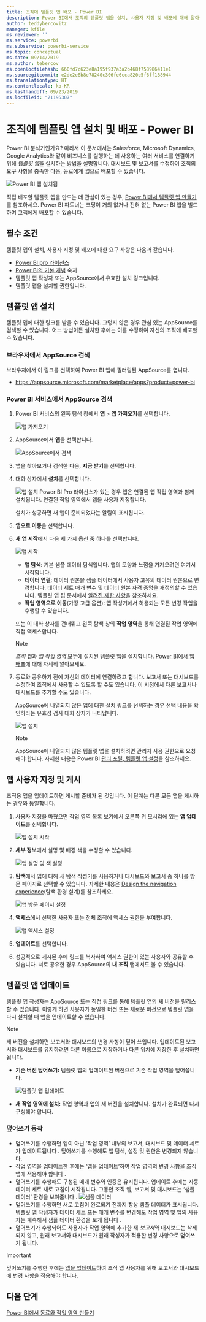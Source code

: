 ```yaml
---
title: 조직에 템플릿 앱 배포 - Power BI
description: Power BI에서 조직의 템플릿 앱을 설치, 사용자 지정 및 배포에 대해 알아봅니다.
author: teddybercovitz
manager: kfile
ms.reviewer: ''
ms.service: powerbi
ms.subservice: powerbi-service
ms.topic: conceptual
ms.date: 09/14/2019
ms.author: tebercov
ms.openlocfilehash: 660fd7c623e8a195f937a3a2b468f758986411e1
ms.sourcegitcommit: e2de2e8b8e78240c306fe6cca820e5f6ff188944
ms.translationtype: HT
ms.contentlocale: ko-KR
ms.lasthandoff: 09/23/2019
ms.locfileid: "71195307"
---
```

# <a name="install-and-distribute-template-apps-in-your-organization---power-bi"></a>조직에 템플릿 앱 설치 및 배포 - Power BI

Power BI 분석가인가요? 따라서 이 문서에서는 Salesforce, Microsoft Dynamics, Google Analytics와 같이 비즈니스를 실행하는 데 사용하는 여러 서비스를 연결하기 위해 *템플릿 앱*을 설치하는 방법을 설명합니다. 대시보드 및 보고서를 수정하여 조직의 요구 사항을 충족한 다음, 동료에게 *앱*으로 배포할 수 있습니다. 

![Power BI 앱 설치됨](media/service-template-apps-install-distribute/power-bi-get-apps.png)

직접 배포할 템플릿 앱을 만드는 데 관심이 있는 경우, [Power BI에서 템플릿 앱 만들기](service-template-apps-create.md)를 참조하세요. Power BI 파트너는 코딩이 거의 없거나 전혀 없는 Power BI 앱을 빌드하여 고객에게 배포할 수 있습니다. 

## <a name="prerequisites"></a>필수 조건  

템플릿 앱의 설치, 사용자 지정 및 배포에 대한 요구 사항은 다음과 같습니다. 

- [Power BI pro 라이선스](service-self-service-signup-for-power-bi.md)
- [Power BI의 기본 개념](service-basic-concepts.md) 숙지
- 템플릿 앱 작성자 또는 AppSource에서 유효한 설치 링크입니다. 
- 템플릿 앱을 설치할 권한입니다. 

## <a name="install-a-template-app"></a>템플릿 앱 설치

템플릿 앱에 대한 링크를 받을 수 있습니다. 그렇지 않은 경우 관심 있는 AppSource를 검색할 수 있습니다. 어느 방법이든 설치한 후에는 이를 수정하여 자신의 조직에 배포할 수 있습니다.

### <a name="search-appsource-from-a-browser"></a>브라우저에서 AppSource 검색

브라우저에서 이 링크를 선택하여 Power BI 앱에 필터링된 AppSource를 엽니다.

- https://appsource.microsoft.com/marketplace/apps?product=power-bi

### <a name="search-appsource-from-the-power-bi-service"></a>Power BI 서비스에서 AppSource 검색

1. Power BI 서비스의 왼쪽 탐색 창에서 **앱** > **앱 가져오기**를 선택합니다.

    ![앱 가져오기](media/service-template-apps-install-distribute/power-bi-get-apps-arrow.png)

2. AppSource에서 **앱**을 선택합니다.

    ![AppSource에서 검색](media/service-template-apps-install-distribute/power-bi-appsource.png)

3. 앱을 찾아보거나 검색한 다음, **지금 받기**를 선택합니다.

4. 대화 상자에서 **설치**를 선택합니다.

    ![앱 설치](media/service-template-apps-install-distribute/power-install-dialog.png) Power BI Pro 라이선스가 있는 경우 앱은 연결된 앱 작업 영역과 함께 설치됩니다. 연결된 작업 영역에서 앱을 사용자 지정합니다.

    설치가 성공하면 새 앱이 준비되었다는 알림이 표시됩니다.
4. **앱으로 이동**을 선택합니다.
5. **새 앱 시작**에서 다음 세 가지 옵션 중 하나를 선택합니다.

    ![앱 시작](media/service-template-apps-create/power-bi-template-app-get-started.png)

    - **앱 탐색**: 기본 샘플 데이터 탐색입니다. 앱의 모양과 느낌을 가져오려면 여기서 시작합니다. 
    - **데이터 연결**: 데이터 원본을 샘플 데이터에서 사용자 고유의 데이터 원본으로 변경합니다. 데이터 세트 매개 변수 및 데이터 원본 자격 증명을 재정의할 수 있습니다. 템플릿 앱 팁 문서에서 [알려진 제한 사항](service-template-apps-tips.md#known-limitations)을 참조하세요. 
    - **작업 영역으로 이동**(가장 고급 옵션): 앱 작성기에서 허용되는 모든 변경 작업을 수행할 수 있습니다.

    또는 이 대화 상자를 건너뛰고 왼쪽 탐색 창의 **작업 영역**을 통해 연결된 작업 영역에 직접 액세스합니다.
    >[!NOTE]
    >*조직 앱*과 *앱 작업 영역* 모두에 설치된 템플릿 앱을 설치합니다. [Power BI에서 앱 배포](service-create-distribute-apps.md)에 대해 자세히 알아보세요.
 
6. 동료와 공유하기 전에 자신의 데이터에 연결하려고 합니다. 보고서 또는 대시보드를 수정하여 조직에서 사용할 수 있도록 할 수도 있습니다. 이 시점에서 다른 보고서나 대시보드를 추가할 수도 있습니다.

   AppSource에 나열되지 않은 앱에 대한 설치 링크를 선택하는 경우 선택 내용을 확인하라는 유효성 검사 대화 상자가 나타납니다.

   ![앱 설치](media/service-template-apps-install-distribute/power-install-unvalidated-dialog.png)

   >[!NOTE]
   >AppSource에 나열되지 않은 템플릿 앱을 설치하려면 관리자 사용 권한으로 요청해야 합니다. 자세한 내용은 Power BI [관리 포털, 템플릿 앱 설정](service-admin-portal.md#template-apps-settings)을 참조하세요.

## <a name="customize-and-publish-the-app"></a>앱 사용자 지정 및 게시

조직용 앱을 업데이트하면 게시할 준비가 된 것입니다. 이 단계는 다른 모든 앱을 게시하는 경우와 동일합니다.

1. 사용자 지정을 마쳤으면 작업 영역 목록 보기에서 오른쪽 위 모서리에 있는 **앱 업데이트**를 선택합니다.  

    ![앱 설치 시작](media/service-template-apps-install-distribute/power-bi-start-install-app.png)

2. **세부 정보**에서 설명 및 배경 색을 수정할 수 있습니다.

   ![앱 설명 및 색 설정](media/service-template-apps-install-distribute/power-bi-install-app-details.png)

3. **탐색**에서 앱에 대해 새 탐색 작성기를 사용하거나 대시보드와 보고서 중 하나를 방문 페이지로 선택할 수 있습니다. 자세한 내용은 [Design the navigation experience](service-create-distribute-apps.md#design-the-navigation-experience)(탐색 환경 설계)를 참조하세요.

   ![앱 방문 페이지 설정](media/service-template-apps-install-distribute/power-bi-install-app-content.png)

4. **액세스**에서 선택한 사용자 또는 전체 조직에 액세스 권한을 부여합니다.  

   ![앱 액세스 설정](media/service-template-apps-install-distribute/power-bi-install-access.png)

5. **업데이트**를 선택합니다. 

6. 성공적으로 게시된 후에 링크를 복사하여 액세스 권한이 있는 사용자와 공유할 수 있습니다. 서로 공유한 경우 AppSource의 **내 조직** 탭에서도 볼 수 있습니다.

## <a name="update-a-template-app"></a>템플릿 앱 업데이트

템플릿 앱 작성자는 AppSource 또는 직접 링크를 통해 템플릿 앱의 새 버전을 릴리스할 수 있습니다. 이렇게 하면 사용자가 동일한 버전 또는 새로운 버전으로 템플릿 앱을 다시 설치할 때 앱을 업데이트할 수 있습니다.

  >[!NOTE]
  >새 버전을 설치하면 보고서와 대시보드의 변경 사항이 덮어 쓰입니다. 업데이트된 보고서와 대시보드를 유지하려면 다른 이름으로 저장하거나 다른 위치에 저장한 후 설치하면 됩니다.

- **기존 버전 덮어쓰기:** 템플릿 앱의 업데이트된 버전으로 기존 작업 영역을 덮어씁니다.

   ![템플릿 앱 업데이트](media/service-template-apps-install-distribute/power-bi-update-app-overwrite.png)

- **새 작업 영역에 설치:** 작업 영역과 앱의 새 버전을 설치합니다. 설치가 완료되면 다시 구성해야 합니다.

### <a name="overwrite-behavior"></a>덮어쓰기 동작

* 덮어쓰기를 수행하면 앱이 아닌 ‘작업 영역’ 내부의 보고서, 대시보드 및 데이터 세트가 업데이트됩니다  . 덮어쓰기를 수행해도 앱 탐색, 설정 및 권한은 변경되지 않습니다.
* 작업 영역을 업데이트한 후에는 ‘앱을 업데이트’하여 작업 영역의 변경 사항을 조직 앱에 적용해야 합니다  .
* 덮어쓰기를 수행해도 구성된 매개 변수와 인증은 유지됩니다. 업데이트 후에는 자동 데이터 세트 새로 고침이 시작됩니다. 그동안 조직 앱, 보고서 및 대시보드는 ‘샘플 데이터’ 환경을 보여줍니다  .
  ![샘플 데이터](media/service-template-apps-install-distribute/power-bi-sample-data.png)
* 덮어쓰기를 수행하면 새로 고침이 완료되기 전까지 항상 샘플 데이터가 표시됩니다. 템플릿 앱 작성자가 데이터 세트 또는 매개 변수를 변경해도 작업 영역 및 앱의 사용자는 계속해서 샘플 데이터 환경을 보게 됩니다  .
* 덮어쓰기가 수행되어도 사용자가 작업 영역에 추가한 새 *보고서*와 대시보드는 삭제되지 않고, 원래 보고서와 대시보드가 원래 작성자가 적용한 변경 사항으로 덮어쓰기 됩니다.

>[!IMPORTANT]
>덮어쓰기를 수행한 후에는 [앱을 업데이트](#customize-and-publish-the-app)하여 조직 앱 사용자를 위해 보고서와 대시보드에 변경 사항을 적용해야 합니다.

## <a name="next-steps"></a>다음 단계

[Power BI에서 동료와 작업 영역 만들기](service-create-workspaces.md)
